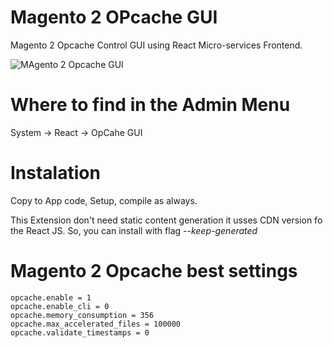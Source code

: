 # Magento 2 OPcache GUI

Magento 2 Opcache Control GUI using React Micro-services Frontend. 

![MAgento 2 Opcache GUI](https://github.com/Genaker/Magento2OPcacheGUI/raw/main/Magento-Opcache-Gui.jpg)

# Where to find in the Admin Menu

System -> React -> OpCahe GUI

# Instalation 

Copy to App code, Setup, compile as always. 

This Extension don't need static content generation it usses CDN version fo the React JS. So, you can install with flag *--keep-generated*

# Magento 2 Opcache best settings
```
opcache.enable = 1
opcache.enable_cli = 0
opcache.memory_consumption = 356
opcache.max_accelerated_files = 100000
opcache.validate_timestamps = 0
```
